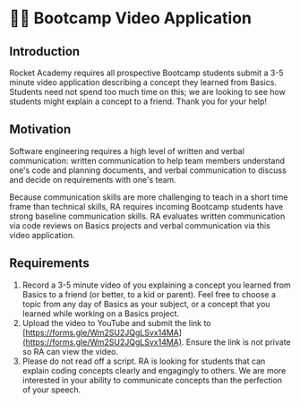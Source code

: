 # 🧑‍🏫 Bootcamp Video Application

## Introduction

Rocket Academy requires all prospective Bootcamp students submit a 3-5 minute video application describing a concept they learned from Basics. Students need not spend too much time on this; we are looking to see how students might explain a concept to a friend. Thank you for your help!

## Motivation

Software engineering requires a high level of written and verbal communication: written communication to help team members understand one's code and planning documents, and verbal communication to discuss and decide on requirements with one's team.

Because communication skills are more challenging to teach in a short time frame than technical skills, RA requires incoming Bootcamp students have strong baseline communication skills. RA evaluates written communication via code reviews on Basics projects and verbal communication via this video application.

## Requirements

1. Record a 3-5 minute video of you explaining a concept you learned from Basics to a friend \(or better, to a kid or parent\). Feel free to choose a topic from any day of Basics as your subject, or a concept that you learned while working on a Basics project.
2. Upload the video to YouTube and submit the link to [https://forms.gle/Wm2SU2JQgLSvx14MA](https://forms.gle/Wm2SU2JQgLSvx14MA). Ensure the link is not private so RA can view the video.
3. Please do not read off a script. RA is looking for students that can explain coding concepts clearly and engagingly to others. We are more interested in your ability to communicate concepts than the perfection of your speech.

